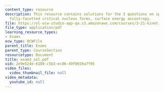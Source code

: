 ```yaml
---
content_type: resource
description: This resource contains solutions for the 3 questions on spinodal decomposition,
  fully-facetted critical nucleus forms, surface energy anisotropy.
file: https://ol-ocw-studio-app-qa.s3.amazonaws.com/courses/3-21-kinetic-processes-in-materials-spring-2006/2e9e524e6188c5b3ec8649f0019a7f05_exam3_sol.pdf
file_type: application/pdf
learning_resource_types:
- Exams
ocw_type: OCWFile
parent_title: Exams
parent_type: CourseSection
resourcetype: Document
title: exam3_sol.pdf
uid: 2e9e524e-6188-c5b3-ec86-49f0019a7f05
video_files:
  video_thumbnail_file: null
video_metadata:
  youtube_id: null
---
```

